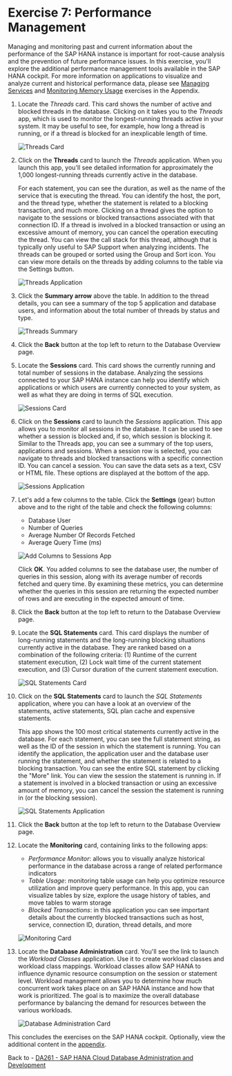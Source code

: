 # Exercise 7: Performance Management

Managing and monitoring past and current information about the performance of the SAP HANA instance is important for root-cause analysis and the prevention of future performance issues. In this exercise, you'll explore the additional performance management tools available in the SAP HANA cockpit. For more information on applications to visualize and analyze current and historical performance data, please see [Managing Services](../appendix_ex9/README.md) and [Monitoring Memory Usage](../appendix_ex8/README.md) exercises in the Appendix.

1. Locate the *Threads* card. This card shows the number of active and blocked threads in the database. Clicking on it takes you to the *Threads* app, which is used to monitor the longest-running threads active in your system. It may be useful to see, for example, how long a thread is running, or if a thread is blocked for an inexplicable length of time.

    ![Threads Card](./images/7-01_ThreadsCard.png)

2. Click on the **Threads** card to launch the *Threads* application. When you launch this app, you'll see detailed information for approximately the 1,000 longest-running threads currently active in the database.

    For each statement, you can see the duration, as well as the name of the service that is executing the thread. You can identify the host, the port, and the thread type, whether the statement is related to a blocking transaction, and much more. Clicking on a thread gives the option to navigate to the sessions or blocked transactions associated with that connection ID. If a thread is involved in a blocked transaction or using an excessive amount of memory, you can cancel the operation executing the thread. You can view the call stack for this thread, although that is typically only useful to SAP Support when analyzing incidents. The threads can be grouped or sorted using the Group and Sort icon. You can view more details on the threads by adding columns to the table via the Settings button.

    ![Threads Application](./images/7-02_ThreadsApp.png)

3. Click the **Summary arrow** above the table. In addition to the thread details, you can see a summary of the top 5 application and database users, and information about the total number of threads by status and type.

    ![Threads Summary](./images/7-03_ThreadsApp-Summary.png)

4. Click the **Back** button at the top left to return to the Database Overview page.

5. Locate the **Sessions** card. This card shows the currently running and total number of sessions in the database. Analyzing the sessions connected to your SAP HANA instance can help you identify which applications or which users are currently connected to your system, as well as what they are doing in terms of SQL execution.

    ![Sessions Card](./images/7-05_SessionsCard.png)

6. Click on the **Sessions** card to launch the *Sessions* application. This app allows you to monitor all sessions in the database. It can be used to see whether a session is blocked and, if so, which session is blocking it. Similar to the Threads app, you can see a summary of the top users, applications and sessions. When a session row is selected, you can navigate to threads and blocked transactions with a specific connection ID. You can cancel a session. You can save the data sets as a text, CSV or HTML file. These options are displayed at the bottom of the app.

    ![Sessions Application](./images/7-06_SessionsApp.png)

7. Let's add a few columns to the table. Click the **Settings** (gear) button above and to the right of the table and check the following columns:

    - Database User
    - Number of Queries
    - Average Number Of Records Fetched
    - Average Query Time (ms)

    ![Add Columns to Sessions App](./images/7-07_SessionsApp-AddColumns.png)

    Click **OK**. You added columns to see the database user, the number of queries in this session, along with its average number of records fetched and query time. By examining these metrics, you can determine whether the queries in this session are returning the expected number of rows and are executing in the expected amount of time.

8. Click the **Back** button at the top left to return to the Database Overview page.

9. Locate the **SQL Statements** card. This card displays the number of long-running statements and the long-running blocking situations currently active in the database. They are ranked based on a combination of the following criteria: (1) Runtime of the current statement execution, (2) Lock wait time of the current statement execution, and (3) Cursor duration of the current statement execution.

    ![SQL Statements Card](./images/7-09_SQLStatementsCard.png)

10. Click on the **SQL Statements** card to launch the *SQL Statements* application, where you can have a look at an overview of the statements, active statements, SQL plan cache and expensive statements.

    This app shows the 100 most critical statements currently active in the database. For each statement, you can see the full statement string, as well as the ID of the session in which the statement is running. You can identify the application, the application user and the database user running the statement, and whether the statement is related to a blocking transaction. You can see the entire SQL statement by clicking the "More" link. You can view the session the statement is running in. If a statement is involved in a blocked transaction or using an excessive amount of memory, you can cancel the session the statement is running in (or the blocking session).

    ![SQL Statements Application](./images/7-10_SQLStatementsApp.png)

11. Click the **Back** button at the top left to return to the Database Overview page.

12. Locate the **Monitoring** card, containing links to the following apps:

    - *Performance Monitor*: allows you to visually analyze historical performance in the database across a range of related performance indicators
    - *Table Usage*: monitoring table usage can help you optimize resource utilization and improve query performance. In this app, you can visualize tables by size, explore the usage history of tables, and move tables to warm storage
    - *Blocked Transactions*: in this application you can see important details about the currently blocked transactions such as host, service, connection ID, duration, thread details, and more

    ![Monitoring Card](./images/7-12_MonitoringCard.png)

13. Locate the **Database Administration** card. You'll see the link to launch the *Workload Classes* application. Use it to create workload classes and workload class mappings. Workload classes allow SAP HANA to influence dynamic resource consumption on the session or statement level. Workload management allows you to determine how much concurrent work takes place on an SAP HANA instance and how that work is prioritized. The goal is to maximize the overall database performance by balancing the demand for resources between the various workloads.

    ![Database Administration Card](./images/7-13_DBAdminCard.png)

This concludes the exercises on the SAP HANA cockpit. Optionally, view the additional content in the [appendix](../../../README.md#appendix).

Back to - [DA261 - SAP HANA Cloud Database Administration and Development](../../../README.md)